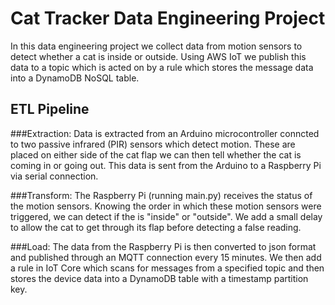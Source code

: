 # Cat Tracker Data Engineering Project



In this data engineering project we collect data from motion sensors to detect whether a cat is inside or
outside. Using AWS IoT we publish this data to a topic which is acted on by a rule which stores the message
data into a DynamoDB NoSQL table. 


## ETL Pipeline

###Extraction:
Data is extracted from an Arduino microcontroller conncted to two passive infrared (PIR) sensors which detect motion. 
These are placed on either side of the cat flap we can then tell whether the cat is coming in or going out.
This data is sent from the Arduino to a Raspberry Pi via serial connection. 

###Transform:
The Raspberry Pi (running main.py) receives the status of the motion sensors. Knowing the order in which 
these motion sensors were triggered, we can detect if the is "inside" or "outside". We add a small delay to 
allow the cat to get through its flap before detecting a false reading. 

###Load: 
The data from the Raspberry Pi is then converted to json format and published through an MQTT connection
every 15 minutes. We then add a rule in IoT Core which scans for messages from a specified topic and then  
stores the device data into a DynamoDB table with a timestamp partition key.